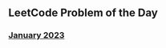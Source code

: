 ## LeetCode Problem of the Day

### [January 2023](https://github.com/piyushkumarg/problem-of-the-day/tree/main/LeetCode/January%202023)
